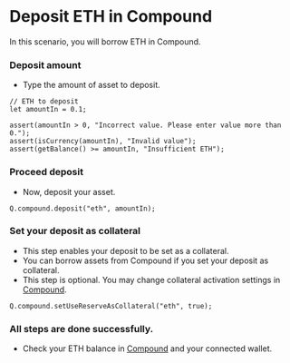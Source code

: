 ```meta-Currency
```

# Deposit ETH in Compound

In this scenario, you will borrow ETH in Compound.

### Deposit amount

- Type the amount of asset to deposit.

```input ETH
// ETH to deposit
let amountIn = 0.1;
```

```input-Verify
assert(amountIn > 0, "Incorrect value. Please enter value more than 0.");
assert(isCurrency(amountIn), "Invalid value");
assert(getBalance() >= amountIn, "Insufficient ETH");
```

### Proceed deposit

- Now, deposit your asset.

```taster
Q.compound.deposit("eth", amountIn);
```

### Set your deposit as collateral

- This step enables your deposit to be set as a collateral.
- You can borrow assets from Compound if you set your deposit as collateral.
- This step is optional. You may change collateral activation settings in [Compound](https://app.compound.finance/).

```taster
Q.compound.setUseReserveAsCollateral("eth", true);
```

### All steps are done successfully.

- Check your ETH balance in [Compound](https://app.compound.finance/) and your connected wallet.
